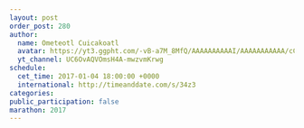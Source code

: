 ```yaml
---
layout: post
order_post: 280
author:
  name: Ometeotl Cuicakoatl
  avatar: https://yt3.ggpht.com/-vB-a7M_8MfQ/AAAAAAAAAAI/AAAAAAAAAAA/cCVZV1RA--g/s100-c-k-no-mo-rj-c0xffffff/photo.jpg
  yt_channel: UC6OvAQVOmsH4A-mwzvmKrwg
schedule:
  cet_time: 2017-01-04 18:00:00 +0000
  international: http://timeanddate.com/s/34z3
categories:
public_participation: false
marathon: 2017
---
```

<!--iframe width="475" height="267" src="https://www.youtube.com/embed/MISSING" frameborder="0" allowfullscreen></iframe-->

